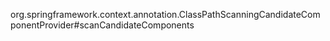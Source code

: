 org.springframework.context.annotation.ClassPathScanningCandidateComponentProvider#scanCandidateComponents